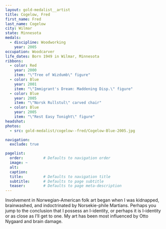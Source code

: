 ```yaml
---
layout: gold-medalist__artist
title: Cogelow, Fred
first_name: Fred
last_name: Cogelow
city: Wilmar
state: Minnesota
medals: 
  - discipline: Woodworking
    year: 2005
occupation: Woodcarver
life_dates: Born 1949 in Wilmar, Minnesota
ribbons:
  - color: Red
    year: 2000
    item: "\"Tree of Wizdumb\" figure"
  - color: Blue
    year: 2001
    item: "\"Immigrant's Dream: Maddening Disp.\" figure"
  - color: Blue
    year: 2005
    item: "\"Norsk Rullstul\" carved chair"
  - color: Blue
    year: 2005
    item: "\"Rest Easy Tonight\" figure"
headshot:
photos:
  - src: gold-medalist/cogelow--fred/Cogelow-Blue-2005.jpg

navigation:
  exclude: true

pagelist:
  order:         # Defaults to navigation order  
  image: ~
  alt:
  caption:
  title:         # Defaults to navigation title
  subtitle:      # Defaults to page subtitle
  teaser:        # Defaults to page meta-description  
---
```

Involvement in Norwegian-American folk art began when I was kidnapped, brainwashed, and indoctrinated by Norsekie-phile Martians. Perhaps you jump to the conclusion that I possess an I-identity, or perhaps it is I-identity or as close as I’ll get to one. My art has been most influenced by Otto Nygaard and brain damage. 